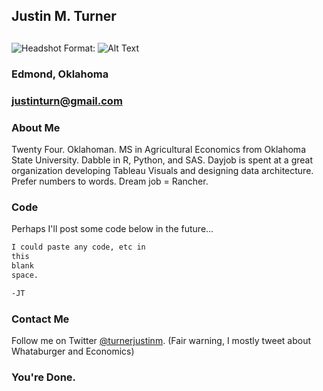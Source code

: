 ## Justin M. Turner
## 

![Headshot](https://media.licdn.com/mpr/mpr/shrinknp_400_400/AAEAAQAAAAAAAAgiAAAAJDgyZDFlZTRjLTg0M2ItNDdmNy1hOWJmLTU2NDc5ZmE0OTcyZQ.jpg
)
Format: ![Alt Text](https://media.licdn.com/mpr/mpr/shrinknp_400_400/AAEAAQAAAAAAAAgiAAAAJDgyZDFlZTRjLTg0M2ItNDdmNy1hOWJmLTU2NDc5ZmE0OTcyZQ.jpg
)

### Edmond, Oklahoma
### justinturn@gmail.com


### About Me

Twenty Four. Oklahoman. MS in Agricultural Economics from Oklahoma State University. 
Dabble in R, Python, and SAS. 
Dayjob is spent at a great organization developing Tableau Visuals and designing data architecture. 
Prefer numbers to words. 
Dream job = Rancher. 




### Code

Perhaps I'll post some code below in the future...
```markdown
I could paste any code, etc in 
this
blank 
space.

-JT
```

### Contact Me

Follow me on Twitter [@turnerjustinm](https://twitter.com/turnerjustinm). (Fair warning, I mostly tweet about Whataburger and Economics)


### You're Done.
